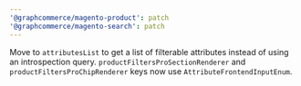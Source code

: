 ```yaml
---
'@graphcommerce/magento-product': patch
'@graphcommerce/magento-search': patch
---
```


Move to `attributesList` to get a list of filterable attributes instead of using an introspection query. `productFiltersProSectionRenderer` and `productFiltersProChipRenderer` keys now use `AttributeFrontendInputEnum`.
